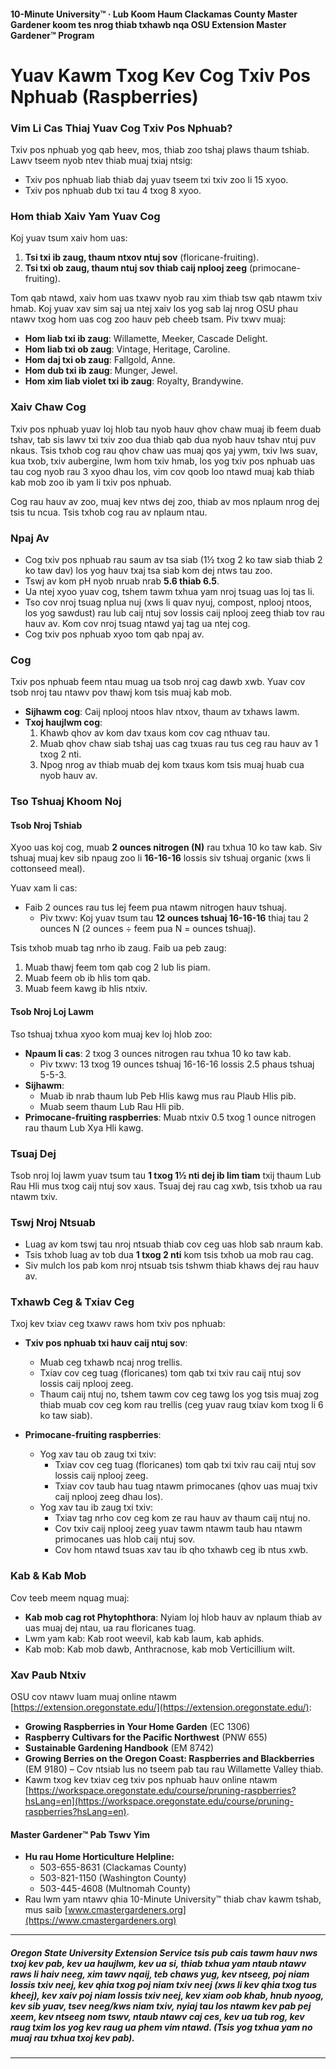 #### 10-Minute University™ · Lub Koom Haum Clackamas County Master Gardener koom tes nrog thiab txhawb nqa OSU Extension Master Gardener™ Program

# Yuav Kawm Txog Kev Cog Txiv Pos Nphuab (Raspberries)

### Vim Li Cas Thiaj Yuav Cog Txiv Pos Nphuab?
Txiv pos nphuab yog qab heev, mos, thiab zoo tshaj plaws thaum tshiab. Lawv tseem nyob ntev thiab muaj txiaj ntsig:
- Txiv pos nphuab liab thiab daj yuav tseem txi txiv zoo li 15 xyoo.
- Txiv pos nphuab dub txi tau 4 txog 8 xyoo.

### Hom thiab Xaiv Yam Yuav Cog
Koj yuav tsum xaiv hom uas:
1. **Tsi txi ib zaug, thaum ntxov ntuj sov** (floricane-fruiting).
2. **Tsi txi ob zaug, thaum ntuj sov thiab caij nplooj zeeg** (primocane-fruiting).

Tom qab ntawd, xaiv hom uas txawv nyob rau xim thiab tsw qab ntawm txiv hmab. Koj yuav xav sim saj ua ntej xaiv los yog sab laj nrog OSU phau ntawv txog hom uas cog zoo hauv peb cheeb tsam. Piv txwv muaj:
- **Hom liab txi ib zaug**: Willamette, Meeker, Cascade Delight.
- **Hom liab txi ob zaug**: Vintage, Heritage, Caroline.
- **Hom daj txi ob zaug**: Fallgold, Anne.
- **Hom dub txi ib zaug**: Munger, Jewel.
- **Hom xim liab violet txi ib zaug**: Royalty, Brandywine.

### Xaiv Chaw Cog
Txiv pos nphuab yuav loj hlob tau nyob hauv qhov chaw muaj ib feem duab tshav, tab sis lawv txi txiv zoo dua thiab qab dua nyob hauv tshav ntuj puv nkaus. Tsis txhob cog rau qhov chaw uas muaj qos yaj ywm, txiv lws suav, kua txob, txiv aubergine, lwm hom txiv hmab, los yog txiv pos nphuab uas tau cog nyob rau 3 xyoo dhau los, vim cov qoob loo ntawd muaj kab thiab kab mob zoo ib yam li txiv pos nphuab.

Cog rau hauv av zoo, muaj kev ntws dej zoo, thiab av mos nplaum nrog dej tsis tu ncua. Tsis txhob cog rau av nplaum ntau.

### Npaj Av
- Cog txiv pos nphuab rau saum av tsa siab (1½ txog 2 ko taw siab thiab 2 ko taw dav) los yog hauv txaj tsa siab kom dej ntws tau zoo.
- Tswj av kom pH nyob nruab nrab **5.6 thiab 6.5**.
- Ua ntej xyoo yuav cog, tshem tawm txhua yam nroj tsuag uas loj tas li.
- Tso cov nroj tsuag nplua nuj (xws li quav nyuj, compost, nplooj ntoos, los yog sawdust) rau lub caij ntuj sov lossis caij nplooj zeeg thiab tov rau hauv av. Kom cov nroj tsuag ntawd yaj tag ua ntej cog.
- Cog txiv pos nphuab xyoo tom qab npaj av.

### Cog
Txiv pos nphuab feem ntau muag ua tsob nroj cag dawb xwb. Yuav cov tsob nroj tau ntawv pov thawj kom tsis muaj kab mob.

- **Sijhawm cog**: Caij nplooj ntoos hlav ntxov, thaum av txhaws lawm.
- **Txoj haujlwm cog**:
  1. Khawb qhov av kom dav txaus kom cov cag nthuav tau.
  2. Muab qhov chaw siab tshaj uas cag txuas rau tus ceg rau hauv av 1 txog 2 nti.
  3. Npog nrog av thiab muab dej kom txaus kom tsis muaj huab cua nyob hauv av.

### Tso Tshuaj Khoom Noj

#### Tsob Nroj Tshiab
Xyoo uas koj cog, muab **2 ounces nitrogen (N)** rau txhua 10 ko taw kab. Siv tshuaj muaj kev sib npaug zoo li **16-16-16** lossis siv tshuaj organic (xws li cottonseed meal).

Yuav xam li cas:
- Faib 2 ounces rau tus lej feem pua ntawm nitrogen hauv tshuaj.
  - Piv txwv: Koj yuav tsum tau **12 ounces tshuaj 16-16-16** thiaj tau 2 ounces N (2 ounces ÷ feem pua N = ounces tshuaj).

Tsis txhob muab tag nrho ib zaug. Faib ua peb zaug:
1. Muab thawj feem tom qab cog 2 lub lis piam.
2. Muab feem ob ib hlis tom qab.
3. Muab feem kawg ib hlis ntxiv.

#### Tsob Nroj Loj Lawm
Tso tshuaj txhua xyoo kom muaj kev loj hlob zoo:
- **Npaum li cas**: 2 txog 3 ounces nitrogen rau txhua 10 ko taw kab.
  - Piv txwv: 13 txog 19 ounces tshuaj 16-16-16 lossis 2.5 phaus tshuaj 5-5-3.
- **Sijhawm**:
  - Muab ib nrab thaum lub Peb Hlis kawg mus rau Plaub Hlis pib.
  - Muab seem thaum Lub Rau Hli pib.
- **Primocane-fruiting raspberries**: Muab ntxiv 0.5 txog 1 ounce nitrogen rau thaum Lub Xya Hli kawg.

### Tsuaj Dej
Tsob nroj loj lawm yuav tsum tau **1 txog 1½ nti dej ib lim tiam** txij thaum Lub Rau Hli mus txog caij ntuj sov xaus. Tsuaj dej rau cag xwb, tsis txhob ua rau ntawm txiv.

### Tswj Nroj Ntsuab
- Luag av kom tswj tau nroj ntsuab thiab cov ceg uas hlob sab nraum kab.
- Tsis txhob luag av tob dua **1 txog 2 nti** kom tsis txhob ua mob rau cag.
- Siv mulch los pab kom nroj ntsuab tsis tshwm thiab khaws dej rau hauv av.

### Txhawb Ceg & Txiav Ceg
Txoj kev txiav ceg txawv raws hom txiv pos nphuab:

- **Txiv pos nphuab txi hauv caij ntuj sov**:
  - Muab ceg txhawb ncaj nrog trellis.
  - Txiav cov ceg tuag (floricanes) tom qab txi txiv rau caij ntuj sov lossis caij nplooj zeeg.
  - Thaum caij ntuj no, tshem tawm cov ceg tawg los yog tsis muaj zog thiab muab cov ceg kom rau trellis (ceg yuav raug txiav kom txog li 6 ko taw siab).

- **Primocane-fruiting raspberries**:
  - Yog xav tau ob zaug txi txiv:
    - Txiav cov ceg tuag (floricanes) tom qab txi txiv rau caij ntuj sov lossis caij nplooj zeeg.
    - Txiav cov taub hau tuag ntawm primocanes (qhov uas muaj txiv caij nplooj zeeg dhau los).
  - Yog xav tau ib zaug txi txiv:
    - Txiav tag nrho cov ceg kom ze rau hauv av thaum caij ntuj no.
    - Cov txiv caij nplooj zeeg yuav tawm ntawm taub hau ntawm primocanes uas hlob caij ntuj sov.
    - Cov hom ntawd tsuas xav tau ib qho txhawb ceg ib ntus xwb.

### Kab & Kab Mob
Cov teeb meem nquag muaj:
- **Kab mob cag rot Phytophthora**: Nyiam loj hlob hauv av nplaum thiab av uas muaj dej ntau, ua rau floricanes tuag.
- Lwm yam kab: Kab root weevil, kab kab laum, kab aphids.
- Kab mob: Kab mob dawb, Anthracnose, kab mob Verticillium wilt.

### Xav Paub Ntxiv
OSU cov ntawv luam muaj online ntawm [https://extension.oregonstate.edu/](https://extension.oregonstate.edu/):
- **Growing Raspberries in Your Home Garden** (EC 1306)
- **Raspberry Cultivars for the Pacific Northwest** (PNW 655)
- **Sustainable Gardening Handbook** (EM 8742)
- **Growing Berries on the Oregon Coast: Raspberries and Blackberries** (EM 9180) – Cov ntsiab lus no tseem pab tau rau Willamette Valley thiab.
- Kawm txog kev txiav ceg txiv pos nphuab hauv online ntawm [https://workspace.oregonstate.edu/course/pruning-raspberries?hsLang=en](https://workspace.oregonstate.edu/course/pruning-raspberries?hsLang=en).

#### Master Gardener™ Pab Tswv Yim
- **Hu rau Home Horticulture Helpline:**
  - 503-655-8631 (Clackamas County)
  - 503-821-1150 (Washington County)
  - 503-445-4608 (Multnomah County)
- Rau lwm yam ntawv qhia 10-Minute University™ thiab chav kawm tshab, mus saib [www.cmastergardeners.org](https://www.cmastergardeners.org)

---

##### Oregon State University Extension Service tsis pub cais tawm hauv nws txoj kev pab, kev ua haujlwm, kev ua si, thiab txhua yam ntaub ntawv raws li haiv neeg, xim tawv nqaij, teb chaws yug, kev ntseeg, poj niam lossis txiv neej, kev qhia txog poj niam txiv neej (xws li kev qhia txog tus kheej), kev xaiv poj niam lossis txiv neej, kev xiam oob khab, hnub nyoog, kev sib yuav, tsev neeg/kws niam txiv, nyiaj tau los ntawm kev pab pej xeem, kev ntseeg nom tswv, ntaub ntawv caj ces, kev ua tub rog, kev raug txim los yog kev raug ua phem vim ntawd. (Tsis yog txhua yam no muaj rau txhua txoj kev pab).
---